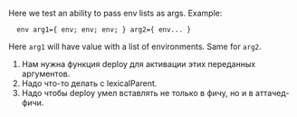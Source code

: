 Here we test an ability to pass env lists as args. Example:
```
  env arg1={ env; env; env; } arg2={ env... }
```
Here `arg1` will have value with a list of environments.
Same for `arg2`.

1. Нам нужна функция deploy для активации этих переданных аргументов.
2. Надо что-то делать с lexicalParent.
3. Надо чтобы deploy умел вставлять не только в фичу, но и в аттачед-фичи.